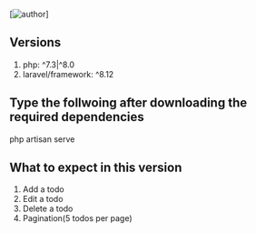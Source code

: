 [![author](https://img.shields.io/badge/author-athira2199-blue)]
## Versions
1. php: ^7.3|^8.0 <br>
2. laravel/framework: ^8.12 <br>
## Type the follwoing after downloading the required dependencies
php artisan serve

## What to expect in this version
1. Add a todo
2. Edit a todo
3. Delete a todo
4. Pagination(5 todos per page)
